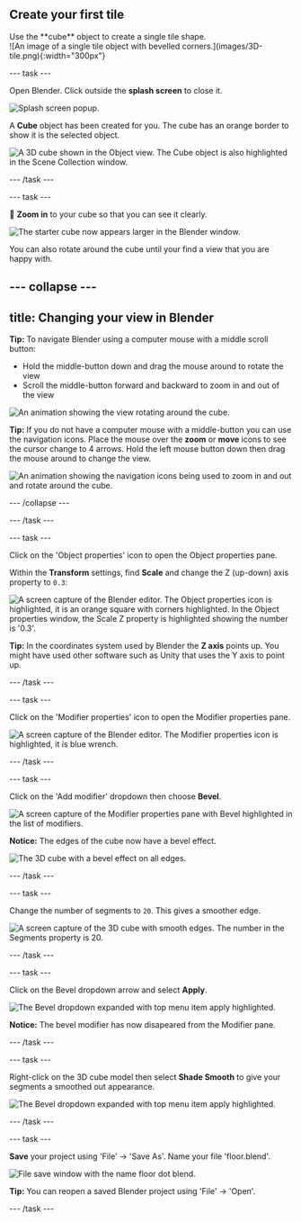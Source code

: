 ## Create your first tile

<div style="display: flex; flex-wrap: wrap">
<div style="flex-basis: 200px; flex-grow: 1; margin-right: 15px;">
Use the **cube** object to create a single tile shape.
</div>
<div>
![An image of a single tile object with bevelled corners.](images/3D-tile.png){:width="300px"}
</div>
</div>

--- task ---

Open Blender. Click outside the **splash screen** to close it. 

![Splash screen popup.](images/blender-first.png)

A **Cube** object has been created for you. The cube has an orange border to show it is the selected object.

![A 3D cube shown in the Object view. The Cube object is also highlighted in the Scene Collection window.](images/starter-cube.png)

--- /task ---

--- task ---

🔎 **Zoom in** to your cube so that you can see it clearly.

![The starter cube now appears larger in the Blender window.](images/zoomed-cube.PNG)

You can also rotate around the cube until your find a view that you are happy with.  

--- collapse ---
---
title: Changing your view in Blender
---

**Tip:** To navigate Blender using a computer mouse with a middle scroll button:
+ Hold the middle-button down and drag the mouse around to rotate the view
+ Scroll the middle-button forward and backward to zoom in and out of the view

![An animation showing the view rotating around the cube.](images/navigate-cube.gif)

**Tip:** If you do not have a computer mouse with a middle-button you can use the navigation icons. Place the mouse over the **zoom** or **move** icons to see the cursor change to 4 arrows. Hold the left mouse button down then drag the mouse around to change the view. 

![An animation showing the navigation icons being used to zoom in and out and rotate around the cube.](images/navigate-mouse.gif)

--- /collapse ---

--- /task ---

--- task ---

Click on the 'Object properties' icon to open the Object properties pane. 

Within the **Transform** settings, find **Scale** and change the Z (up-down) axis property to `0.3`:

![A screen capture of the Blender editor. The Object properties icon is highlighted, it is an orange square with corners highlighted. In the Object properties window,  the Scale Z property is highlighted showing the number is '0.3'.](images/object-properties.png)

**Tip:** In the coordinates system used by Blender the **Z axis** points up. You might have used other software such as Unity that uses the Y axis to point up. 

--- /task ---

--- task ---

Click on the 'Modifier properties' icon to open the Modifier properties pane. 

![A screen capture of the Blender editor. The Modifier properties icon is highlighted, it is blue wrench.](images/modifier-properties.png)

--- /task ---

--- task ---

Click on the 'Add modifier' dropdown then choose **Bevel**. 

![A screen capture of the Modifier properties pane with Bevel highlighted in the list of modifiers.](images/bevel-modifier.png)

**Notice:** The edges of the cube now have a bevel effect.

![The 3D cube with a bevel effect on all edges.](images/bevel-effect.png)

--- /task ---

--- task ---

Change the number of segments to `20`. This gives a smoother edge. 

![A screen capture of the 3D cube with smooth edges. The number in the Segments property is 20.](images/bevel-segments.png)

--- /task ---

--- task ---

Click on the Bevel dropdown arrow and select **Apply**. 

![The Bevel dropdown expanded with top menu item `apply` highlighted.](images/apply-modifier.png)

**Notice:** The bevel modifier has now disapeared from the Modifier pane.

--- /task ---

--- task ---

Right-click on the 3D cube model then select **Shade Smooth** to give your segments a smoothed out appearance. 

![The Bevel dropdown expanded with top menu item `apply` highlighted.](images/smooth-shade.png)

--- /task ---

--- task ---

**Save** your project using 'File' -> 'Save As'. Name your file 'floor.blend'. 

![File save window with the name floor dot blend.](images/blender-save-as.png)

**Tip:** You can reopen a saved Blender project using 'File' -> 'Open'. 

--- /task ---